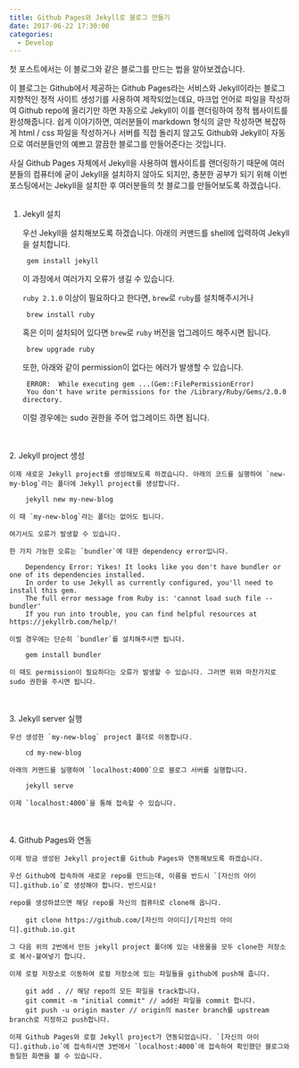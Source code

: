 ```yaml
---
title: Github Pages와 Jekyll로 블로그 만들기
date: 2017-06-22 17:30:00
categories:
  - Develop
---
```

첫 포스트에서는 이 블로그와 같은 블로그를 만드는 법을 알아보겠습니다.

이 블로그는 Github에서 제공하는 Github Pages라는 서비스와 Jekyll이라는 블로그 지향적인 정적 사이트 생성기를 사용하여 제작되었는데요, 마크업 언어로 파일을 작성하여 Github repo에 올리기만 하면 자동으로 Jekyll이 이를 랜더링하여 정적 웹사이트를 완성해줍니다. 쉽게 이야기하면, 여러분들이 markdown 형식의 글만 작성하면 복잡하게 html / css 파일을 작성하거나 서버를 직접 돌리지 않고도 Github와 Jekyll이 자동으로 여러분들만의 예쁘고 깔끔한 블로그를 만들어준다는 것입니다.

사실 Github Pages 자체에서 Jekyll을 사용하여 웹사이트를 랜더링하기 때문에 여러분들의 컴퓨터에 굳이 Jekyll을 설치하지 않아도 되지만, 충분한 공부가 되기 위해 이번 포스팅에서는 Jekyll을 설치한 후 여러분들의 첫 블로그를 만들어보도록 하겠습니다.
<br />
<br />
1. Jekyll 설치

	우선 Jekyll을 설치해보도록 하겠습니다. 아래의 커맨드를 shell에 입력하여 Jekyll을 설치합니다.

	    gem install jekyll

	이 과정에서 여러가지 오류가 생길 수 있습니다.

	`ruby 2.1.0` 이상이 필요하다고 한다면, `brew`로 `ruby`를 설치해주시거나
	
	    brew install ruby
	
	혹은 이미 설치되어 있다면 `brew`로 `ruby` 버전을 업그레이드 해주시면 됩니다.
	
	    brew upgrade ruby

	또한, 아래와 같이 permission이 없다는 에러가 발생할 수 있습니다.
	
	    ERROR:  While executing gem ...(Gem::FilePermissionError) 
	    You don't have write permissions for the /Library/Ruby/Gems/2.0.0 directory. 

	이럴 경우에는 sudo 권한을 주어 업그레이드 하면 됩니다.
<br />
<br />
2. Jekyll project 생성

	이제 새로운 Jekyll project를 생성해보도록 하겠습니다. 아래의 코드를 실행하여 `new-my-blog`라는 폴더에 Jekyll project를 생성합니다.

		jekyll new my-new-blog

	이 때 `my-new-blog`라는 폴더는 없어도 됩니다.

	여기서도 오류가 발생할 수 있습니다.

	한 가지 가능한 오류는 `bundler`에 대한 dependency error입니다.

		Dependency Error: Yikes! It looks like you don't have bundler or one of its dependencies installed.
		In order to use Jekyll as currently configured, you'll need to install this gem.
		The full error message from Ruby is: 'cannot load such file -- bundler'
		If you run into trouble, you can find helpful resources at https://jekyllrb.com/help/! 

	이럴 경우에는 단순히 `bundler`를 설치해주시면 됩니다.

		gem install bundler

	이 때도 permission이 필요하다는 오류가 발생할 수 있습니다. 그러면 위와 마찬가지로 sudo 권한을 주시면 됩니다.
<br />
<br />
3. Jekyll server 실행

	우선 생성한 `my-new-blog` project 폴더로 이동합니다.

		cd my-new-blog

	아래의 커맨드를 실행하여 `localhost:4000`으로 블로그 서버를 실행합니다.

		jekyll serve

	이제 `localhost:4000`을 통해 접속할 수 있습니다.
<br />
<br />
4. Github Pages와 연동

	이제 방금 생성된 Jekyll project를 Github Pages와 연동해보도록 하겠습니다.

	우선 Github에 접속하여 새로운 repo를 만드는데, 이름을 반드시 `[자신의 아이디].github.io`로 생성해야 합니다. 반드시요!

	repo를 생성하셨으면 해당 repo를 자신의 컴퓨터로 clone해 옵니다.

		git clone https://github.com/[자신의 아이디]/[자신의 아이디].github.io.git

	그 다음 위의 2번에서 만든 jekyll project 폴더에 있는 내용물을 모두 clone한 저장소로 복사-붙여넣기 합니다.

	이제 로컬 저장소로 이동하여 로컬 저장소에 있는 파일들을 github에 push해 줍니다.

		git add . // 해당 repo의 모든 파일을 track합니다.
		git commit -m "initial commit" // add된 파일을 commit 합니다.
		git push -u origin master // origin의 master branch를 upstream branch로 지정하고 push합니다.

	이제 Github Pages와 로컬 Jekyll project가 연동되었습니다. `[자신의 아이디].github.io`에 접속하시면 3번에서 `localhost:4000`에 접속하여 확인했던 블로그와 동일한 화면을 볼 수 있습니다.
